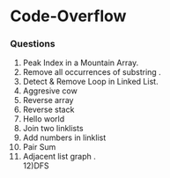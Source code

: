 # Code-Overflow

### Questions
1) Peak Index in a Mountain Array.<br/>
2) Remove all occurrences of substring .<br/>
3) Detect & Remove Loop in Linked List. <br/>
4) Aggresive cow
5) Reverse array
6) Reverse stack
7) Hello world
8) Join two linklists
9) Add numbers in linklist
10) Pair Sum
11) Adjacent list graph
.<br/>
12)DFS
